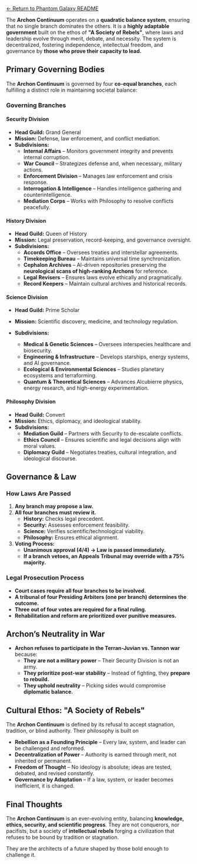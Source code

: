 [← Return to Phantom Galaxy README](https://github.com/luckybluejay27/PhantomGalaxy/blob/main/README.md)

The **Archon Continuum** operates on a **quadratic balance system**, ensuring that no single branch dominates the others. It is a **highly adaptable government** built on the ethos of **"A Society of Rebels"**, where laws and leadership evolve through merit, debate, and necessity. The system is decentralized, fostering independence, intellectual freedom, and governance by **those who prove their capacity to lead.**

## **Primary Governing Bodies**

The **Archon Continuum** is governed by four **co-equal branches**, each fulfilling a distinct role in maintaining societal balance:

### **Governing Branches**

#### **Security Division**

- **Head Guild:** Grand General
- **Mission:** Defense, law enforcement, and conflict mediation.
- **Subdivisions:**
    - **Internal Affairs** – Monitors government integrity and prevents internal corruption.
    - **War Council** – Strategizes defense and, when necessary, military actions.
    - **Enforcement Division** – Manages law enforcement and crisis response.
    - **Interrogation & Intelligence** – Handles intelligence gathering and counterintelligence.
    - **Mediation Corps** – Works with Philosophy to resolve conflicts peacefully.
#### **History Division**
- **Head Guild:** Queen of History
- **Mission:** Legal preservation, record-keeping, and governance oversight.
- **Subdivisions:**
    - **Accords Office** – Oversees treaties and interstellar agreements.
    - **Timekeeping Bureau** – Maintains universal time synchronization.
    - **Cephalon Archives** – AI-driven repositories preserving the **neurological scans of high-ranking Archons** for reference.
    - **Legal Revisers** – Ensures laws evolve ethically and pragmatically.
    - **Record Keepers** – Maintain cultural archives and historical records.
#### **Science Division**
- **Head Guild:** Prime Scholar
- **Mission:** Scientific discovery, medicine, and technology regulation.
- **Subdivisions:**
    
    - **Medical & Genetic Sciences** – Oversees interspecies healthcare and biosecurity.
    - **Engineering & Infrastructure** – Develops starships, energy systems, and AI governance.
    - **Ecological & Environmental Sciences** – Studies planetary ecosystems and terraforming.
    - **Quantum & Theoretical Sciences** – Advances Alcubierre physics, energy research, and high-energy experimentation.
#### **Philosophy Division**
- **Head Guild:** Convert
- **Mission:** Ethics, diplomacy, and ideological stability.
- **Subdivisions:**
    - **Mediation Guild** – Partners with Security to de-escalate conflicts.
    - **Ethics Council** – Ensures scientific and legal decisions align with moral values.
    - **Diplomacy Guild** – Negotiates treaties, cultural integration, and ideological discourse.
## **Governance & Law**
### **How Laws Are Passed**
1. **Any branch may propose a law.**
2. **All four branches must review it.**
    - **History:** Checks legal precedent.
    - **Security:** Assesses enforcement feasibility.
    - **Science:** Verifies scientific/technological viability.
    - **Philosophy:** Ensures ethical alignment.
3. **Voting Process:**
    - **Unanimous approval (4/4) → Law is passed immediately.**
    - **If a branch vetoes, an Appeals Tribunal may override with a 75% majority.**
### **Legal Prosecution Process**
- **Court cases require all four branches to be involved.**
- **A tribunal of four Presiding Arbiters (one per branch) determines the outcome.**
- **Three out of four votes are required for a final ruling.**
- **Rehabilitation and reform are prioritized over punitive measures.**
## **Archon’s Neutrality in War**

- **Archon refuses to participate in the Terran-Juvian vs. Tannon war** because:
    - **They are not a military power** – Their Security Division is not an army.
    - **They prioritize post-war stability** – Instead of fighting, they **prepare to rebuild.**
    - **They uphold neutrality** – Picking sides would compromise **diplomatic balance.**
## **Cultural Ethos: "A Society of Rebels"**
The **Archon Continuum** is defined by its refusal to accept stagnation, tradition, or blind authority. Their philosophy is built on
- **Rebellion as a Founding Principle** – Every law, system, and leader can be challenged and reformed.
- **Decentralization of Power** – Authority is earned through merit, not inherited or permanent.
- **Freedom of Thought** – No ideology is absolute; ideas are tested, debated, and revised constantly.
- **Governance by Adaptation** – If a law, system, or leader becomes inefficient, it is changed.
## **Final Thoughts**

The **Archon Continuum** is an ever-evolving entity, balancing **knowledge, ethics, security, and scientific progress**. They are not conquerors, nor pacifists, but a society of **intellectual rebels** forging a civilization that refuses to be bound by tradition or stagnation.

They are the architects of a future shaped by those bold enough to challenge it.